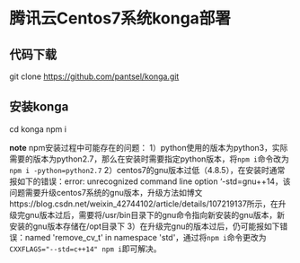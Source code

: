 # 腾讯云Centos7系统konga部署

## 代码下载
git clone https://github.com/pantsel/konga.git

## 安装konga
cd konga 
npm i 

**note**
npm安装过程中可能存在的问题：
1）python使用的版本为python3，实际需要的版本为python2.7，那么在安装时需要指定python版本，将`npm i`命令改为`npm i -python=python2.7`
2）centos7的gnu版本过低（4.8.5），在安装时通常报如下的错误：error: unrecognized command line option ‘-std=gnu++14，该问题需要升级centos7系统的gnu版本，升级方法如博文https://blog.csdn.net/weixin_42744102/article/details/107219137所示，在升级完gnu版本过后，需要将/usr/bin目录下的gnu命令指向新安装的gnu版本，新安装的gnu版本存储在/opt目录下
3）在升级完gnu的版本过后，仍可能报如下错误：named 'remove_cv_t' in namespace 'std'，通过将`npm i`命令更改为`CXXFLAGS="--std=c++14" npm i`即可解决。

